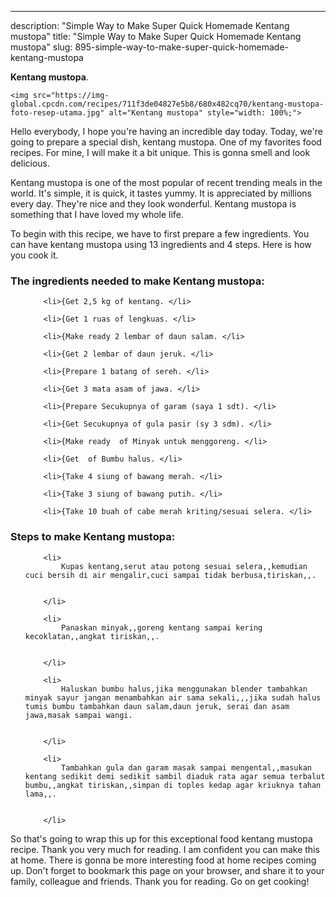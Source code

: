 ---
description: "Simple Way to Make Super Quick Homemade Kentang mustopa"
title: "Simple Way to Make Super Quick Homemade Kentang mustopa"
slug: 895-simple-way-to-make-super-quick-homemade-kentang-mustopa

<p>
	<strong>Kentang mustopa</strong>. 
	
</p>
<p>
	
	<img src="https://img-global.cpcdn.com/recipes/711f3de04827e5b8/680x482cq70/kentang-mustopa-foto-resep-utama.jpg" alt="Kentang mustopa" style="width: 100%;">
	
	
</p>
<p>
	Hello everybody, I hope you're having an incredible day today. Today, we're going to prepare a special dish, kentang mustopa. One of my favorites food recipes. For mine, I will make it a bit unique. This is gonna smell and look delicious.
</p>
	
<p>
	
</p>
<p>
	Kentang mustopa is one of the most popular of recent trending meals in the world. It's simple, it is quick, it tastes yummy. It is appreciated by millions every day. They're nice and they look wonderful. Kentang mustopa is something that I have loved my whole life.
</p>

<p>
To begin with this recipe, we have to first prepare a few ingredients. You can have kentang mustopa using 13 ingredients and 4 steps. Here is how you cook it.
</p>

<h3>The ingredients needed to make Kentang mustopa:</h3>

<ol>
	
		<li>{Get 2,5 kg of kentang. </li>
	
		<li>{Get 1 ruas of lengkuas. </li>
	
		<li>{Make ready 2 lembar of daun salam. </li>
	
		<li>{Get 2 lembar of daun jeruk. </li>
	
		<li>{Prepare 1 batang of sereh. </li>
	
		<li>{Get 3 mata asam of jawa. </li>
	
		<li>{Prepare Secukupnya of garam (saya 1 sdt). </li>
	
		<li>{Get Secukupnya of gula pasir (sy 3 sdm). </li>
	
		<li>{Make ready  of Minyak untuk menggoreng. </li>
	
		<li>{Get  of Bumbu halus. </li>
	
		<li>{Take 4 siung of bawang merah. </li>
	
		<li>{Take 3 siung of bawang putih. </li>
	
		<li>{Take 10 buah of cabe merah kriting/sesuai selera. </li>
	
</ol>
<p>
	
</p>

<h3>Steps to make Kentang mustopa:</h3>

<ol>
	
		<li>
			Kupas kentang,serut atau potong sesuai selera,,kemudian cuci bersih di air mengalir,cuci sampai tidak berbusa,tiriskan,,.
			
			
		</li>
	
		<li>
			Panaskan minyak,,goreng kentang sampai kering kecoklatan,,angkat tiriskan,,.
			
			
		</li>
	
		<li>
			Haluskan bumbu halus,jika menggunakan blender tambahkan minyak sayur jangan menambahkan air sama sekali,,,jika sudah halus tumis bumbu tambahkan daun salam,daun jeruk, serai dan asam jawa,masak sampai wangi.
			
			
		</li>
	
		<li>
			Tambahkan gula dan garam masak sampai mengental,,masukan kentang sedikit demi sedikit sambil diaduk rata agar semua terbalut bumbu,,angkat tiriskan,,simpan di toples kedap agar kriuknya tahan lama,,.
			
			
		</li>
	
</ol>

<p>
	
</p>

<p>
	So that's going to wrap this up for this exceptional food kentang mustopa recipe. Thank you very much for reading. I am confident you can make this at home. There is gonna be more interesting food at home recipes coming up. Don't forget to bookmark this page on your browser, and share it to your family, colleague and friends. Thank you for reading. Go on get cooking!
</p>
